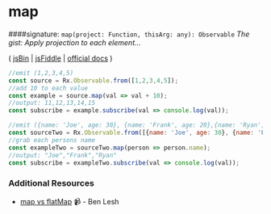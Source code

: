 # map
####signature: `map(project: Function, thisArg: any): Observable`
*The gist: Apply projection to each element...*

( [jsBin](http://jsbin.com/vegagizedo/1/edit?js,console) | [jsFiddle](https://jsfiddle.net/qg6qfqLz/36/) | [official docs](http://reactivex-rxjs5.surge.sh/function/index.html#static-function-map) )
```js
//emit (1,2,3,4,5)
const source = Rx.Observable.from([1,2,3,4,5]);
//add 10 to each value
const example = source.map(val => val + 10);
//output: 11,12,13,14,15
const subscribe = example.subscribe(val => console.log(val));

//emit ({name: 'Joe', age: 30}, {name: 'Frank', age: 20},{name: 'Ryan', age: 50})
const sourceTwo = Rx.Observable.from([{name: 'Joe', age: 30}, {name: 'Frank', age: 20},{name: 'Ryan', age: 50}]);
//grab each persons name
const exampleTwo = sourceTwo.map(person => person.name);
//output: "Joe","Frank","Ryan"
const subscribe = exampleTwo.subscribe(val => console.log(val));
```

### Additional Resources
* [map vs flatMap](https://egghead.io/lessons/rxjs-rxjs-map-vs-flatmap) :video_camera: - Ben Lesh